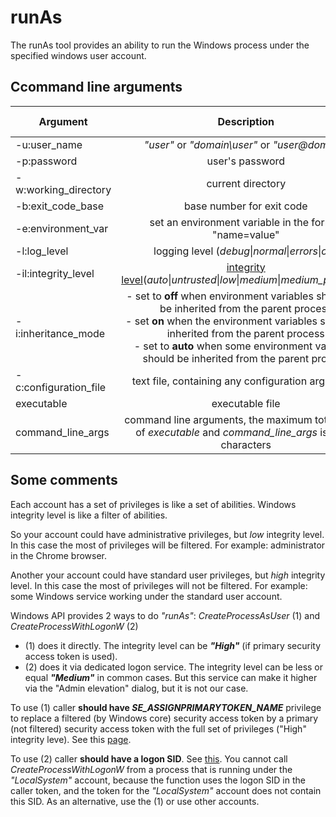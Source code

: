 # runAs

The runAs tool provides an ability to run the Windows process under the specified windows user account.

## Ccommand line arguments

| Argument | Description | Optional | Default value|
| ------------- |:-------------:|:-------------:|:-------------:|
| -u:user_name  | *"user"* or *"domain\user"* or *"user@domain"* |||
| -p:password   | user's password | X | empty |
| -w:working_directory | current directory | X | empty |
| -b:exit_code_base | base number for exit code | X | -100000 |
| -e:environment_var | set an environment variable in the format "name=value" | X | |
| -l:log_level | logging level (*debug*\|*normal*\|*errors*\|*off*) | X | *normal* |
| -il:integrity_level | [integrity level](https://msdn.microsoft.com/en-us/library/bb625963.aspx)(*auto*\|*untrusted*\|*low*\|*medium*\|*medium_plus*\|*high*) | X | *auto* |
| -i:inheritance_mode |- set to **off** when environment variables should not be inherited from the parent process<br/>- set **on** when the environment variables should be inherited from the  parent process<br/>- set to **auto** when some environment variables should be inherited from the parent process| X | *auto* |
| -c:configuration_file | text file, containing any configuration arguments | | |
| executable | executable file | | |
| command_line_args | command line arguments, the maximum total length of *executable* and *command_line_args* is 1024 characters | X | empty |

## Some comments

Each account has a set of privileges is like a set of abilities.
Windows integrity level is like a filter of abilities.

So your account could have administrative privileges, but _low_ integrity level. In this case the most of privileges will be filtered. For example: administrator in the Chrome browser.

Another your account could have standard user privileges, but _high_ integrity level. In this case the most of privileges will not be filtered. For example: some Windows service working under the standard user account.

Windows API provides 2 ways to do _"runAs"_:
_CreateProcessAsUser_ (1) and _CreateProcessWithLogonW_ (2)

* (1) does it directly. The integrity level can be **_"High"_** (if primary security access token is used).
* (2) does it via dedicated logon service. The integrity level can be less or equal **_"Medium"_** in common cases. But this service can make it higher via the "Admin elevation" dialog, but it is not our case.

To use (1) caller **should have _SE_ASSIGNPRIMARYTOKEN_NAME_** privilege to replace a filtered (by Windows core) security access token by a primary (not filtered) security access token with the full set of privileges ("High" integrity leve). See this [page](https://msdn.microsoft.com/ru-ru/library/windows/desktop/ms682429(v=vs.85).aspx).

To use (2) caller **should have a logon SID**. See [this](https://msdn.microsoft.com/en-us/library/windows/desktop/ms682431(v=vs.85).aspx).
You cannot call _CreateProcessWithLogonW_ from a process that is running under the _"LocalSystem"_ account, because the function uses the logon SID in the caller token, and the token for the _"LocalSystem"_ account does not contain this SID. As an alternative, use the (1) or use other accounts.
